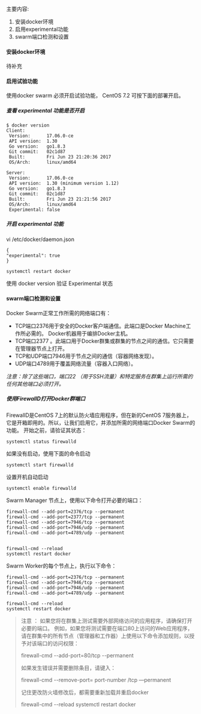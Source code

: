 

主要内容:

1. 安装docker环境
2. 启用experimental功能
3. swarm端口检测和设置

#### 安装docker环境

待补充

#### 启用试验功能

使用docker swarm 必须开启试验功能， CentOS 7.2 可按下面的部署开启。

##### 查看 experimental 功能是否开启

```
$ docker version
Client:
 Version:      17.06.0-ce
 API version:  1.30
 Go version:   go1.8.3
 Git commit:   02c1d87
 Built:        Fri Jun 23 21:20:36 2017
 OS/Arch:      linux/amd64

Server:
 Version:      17.06.0-ce
 API version:  1.30 (minimum version 1.12)
 Go version:   go1.8.3
 Git commit:   02c1d87
 Built:        Fri Jun 23 21:21:56 2017
 OS/Arch:      linux/amd64
 Experimental: false
```

##### 开启 experimental 功能
vi /etc/docker/daemon.json
```
{
"experimental": true
}
```

    systemctl restart docker

使用 docker version 验证 Experimental 状态

#### swarm端口检测和设置

Docker Swarm正常工作所需的网络端口有：
- TCP端口2376用于安全的Docker客户端通信。此端口是Docker Machine工作所必需的。 Docker机器用于编排Docker主机。
- TCP端口2377 。此端口用于Docker群集或群集的节点之间的通信。它只需要在管理器节点上打开。
- TCP和UDP端口7946用于节点之间的通信（容器网络发现）。
- UDP端口4789用于覆盖网络流量（容器入口网络）。

_注意：除了这些端口，端口22 （用于SSH流量）和特定服务在群集上运行所需的任何其他端口必须打开。_

##### 使用FirewallD打开Docker群端口

FirewallD是CentOS 7上的默认防火墙应用程序，但在新的CentOS 7服务器上，它是开箱即用的。所以，让我们启用它，并添加所需的网络端口Docker Swarm的功能。 开始之前，请验证其状态：

    systemctl status firewalld

如果没有启动，使用下面的命令启动

    systemctl start firewalld

设置开机自动启动

    systemctl enable firewalld

Swarm Manager 节点上，使用以下命令打开必要的端口：

```
firewall-cmd --add-port=2376/tcp --permanent
firewall-cmd --add-port=2377/tcp --permanent
firewall-cmd --add-port=7946/tcp --permanent
firewall-cmd --add-port=7946/udp --permanent
firewall-cmd --add-port=4789/udp --permanent


firewall-cmd --reload
systemctl restart docker
```

Swarm Worker的每个节点上，执行以下命令：

```
firewall-cmd --add-port=2376/tcp --permanent
firewall-cmd --add-port=7946/tcp --permanent
firewall-cmd --add-port=7946/udp --permanent
firewall-cmd --add-port=4789/udp --permanent

firewall-cmd --reload
systemctl restart docker
```

> 注意 ：
> 如果您将在群集上测试需要外部网络访问的应用程序，请确保打开必要的端口。
> 例如，如果您将测试需要在端口80上访问的Web应用程序，请在群集中的所有节点（管理器和工作器）上使用以下命令添加规则，以授予对该端口的访问权限：
>
>   firewall-cmd --add-port=80/tcp --permanent
>
> 如果发生错误并需要删除条目，请键入：
>
>   firewall-cmd --remove-port= port-number /tcp —permanent
>
> 记住更改防火墙修改后，都需要重新加载并重启docker
>
>   firewall-cmd --reload
>   systemctl restart docker
